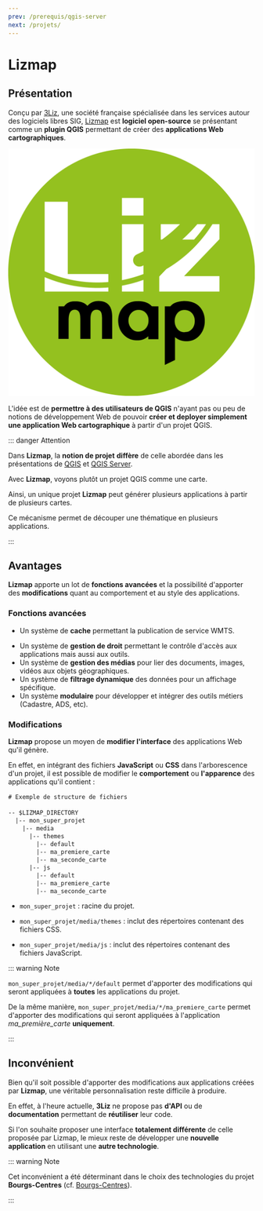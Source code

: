 ```yaml
---
prev: /prerequis/qgis-server
next: /projets/
---
```


# Lizmap

## Présentation

Conçu par [3Liz](https://3liz.com), une société française spécialisée dans les services autour des logiciels libres SIG, [Lizmap](https://3liz.com/lizmap.html) est **logiciel open-source** se présentant comme un **plugin QGIS** permettant de créer des **applications Web cartographiques**.

![logolizmap](../assets/images/lizmap.png "Logo Lizmap")

L'idée est de **permettre à des utilisateurs de QGIS** n'ayant pas ou peu de notions de développement Web de pouvoir **créer et deployer simplement une application Web cartographique** à partir d'un projet QGIS.

::: danger Attention

Dans **Lizmap**, la **notion de projet** **diffère** de celle abordée dans les présentations de [QGIS](/prerequis/qgis) et [QGIS Server](/prerequis/qgis-server).

Avec **Lizmap**, voyons plutôt un projet QGIS comme une carte.

Ainsi, un unique projet **Lizmap** peut générer plusieurs applications à partir de plusieurs cartes.

Ce mécanisme permet de découper une thématique en plusieurs applications.

:::

## Avantages

**Lizmap** apporte un lot de **fonctions avancées** et la possibilité d'apporter des **modifications** quant au comportement et au style des applications.

### Fonctions avancées

* Un système de **cache** permettant la publication de service WMTS.
- Un système de **gestion de droit** permettant le contrôle d'accès aux applications mais aussi aux outils.
- Un système de **gestion des médias** pour lier des documents, images, vidéos aux objets géographiques.
- Un système de **filtrage dynamique** des données pour un affichage spécifique.
- Un système **modulaire** pour développer et intégrer des outils métiers (Cadastre, ADS, etc).

### Modifications

**Lizmap** propose un moyen de **modifier l'interface** des applications Web qu'il génère.

En effet, en intégrant des fichiers **JavaScript** ou **CSS** dans l'arborescence d'un projet, il est possible de modifier le **comportement** ou **l'apparence** des applications qu'il contient :

```shell
# Exemple de structure de fichiers

-- $LIZMAP_DIRECTORY
  |-- mon_super_projet
    |-- media
      |-- themes
        |-- default
        |-- ma_premiere_carte
        |-- ma_seconde_carte
      |-- js
        |-- default
        |-- ma_premiere_carte
        |-- ma_seconde_carte
```

- `mon_super_projet` : racine du projet.

- `mon_super_projet/media/themes` : inclut des répertoires contenant des fichiers CSS.

- `mon_super_projet/media/js` : inclut des répertoires contenant des fichiers JavaScript.

::: warning Note

`mon_super_projet/media/*/default` permet d'apporter des modifications qui seront appliquées à **toutes** les applications du projet.

De la même manière, `mon_super_projet/media/*/ma_premiere_carte` permet d'apporter des modifications qui seront appliquées à l'application *ma_première_carte* **uniquement**.

:::

## Inconvénient

Bien qu'il soit possible d'apporter des modifications aux applications créées par **Lizmap**, une véritable personnalisation reste difficile à produire.

En effet, à l'heure actuelle, **3Liz** ne propose pas **d'API** ou de **documentation** permettant de **réutiliser** leur code.

Si l'on souhaite proposer une interface **totalement différente** de celle proposée par Lizmap, le mieux reste de développer une **nouvelle application** en utilisant une **autre technologie**.

::: warning Note

Cet inconvénient a été déterminant dans le choix des technologies du projet **Bourgs-Centres** (cf. [Bourgs-Centres](/projets/bourgs-centres)).

:::
